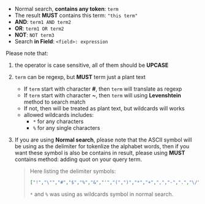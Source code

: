 + Normal search, **contains any token**: ``term``
+ The result **MUST** contains this term: ``"this term"``
+ **AND**: ``term1 AND term2``
+ **OR**: ``term1 OR term2``
+ **NOT**: ``NOT term3``
+ Search **in Field**: ``<field>: expression``

Please note that:

1. the operator is case sensitive, all of them should be **UPCASE**
2. ``term`` can be regexp, but **MUST** term just a plant text
   + If ``term`` start with character **#**, then ``term`` will translate as regexp
   + If ``term`` start with character **~**, then ``term`` will using **Levenshtein** method to search match
   + If not, then will be treated as plant text, but wildcards will works
   + allowed wildcards includes: 
      + ``*`` for any characters
      + ``%`` for any single characters 
3. If you are using **Normal search**, please note that the ASCII symbol will be using as the delimiter for tokenlize the alphabet words, then if you want these symbol is also be contains in result, please using **MUST** contains method: adding quot on your query term.

   > Here listing the delimiter symbols:
   > 
   > ```json
   > ["!","\"","#","$","%","&","'","(",")","*","+",",","-",".","\/",":",";","<","=",">","?","@","[","\\","]","^","_","`","{","|","}","~"]
   > ```
   >
   > ``*`` and ``%`` was using as wildcards symbol in normal search.
